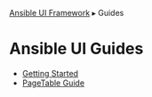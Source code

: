 [Ansible UI Framework](Framework.md) ▸ Guides

# Ansible UI Guides

- [Getting Started](guides/GettingStarted.md)
- [PageTable Guide](guides/PageTableGuide.md)
